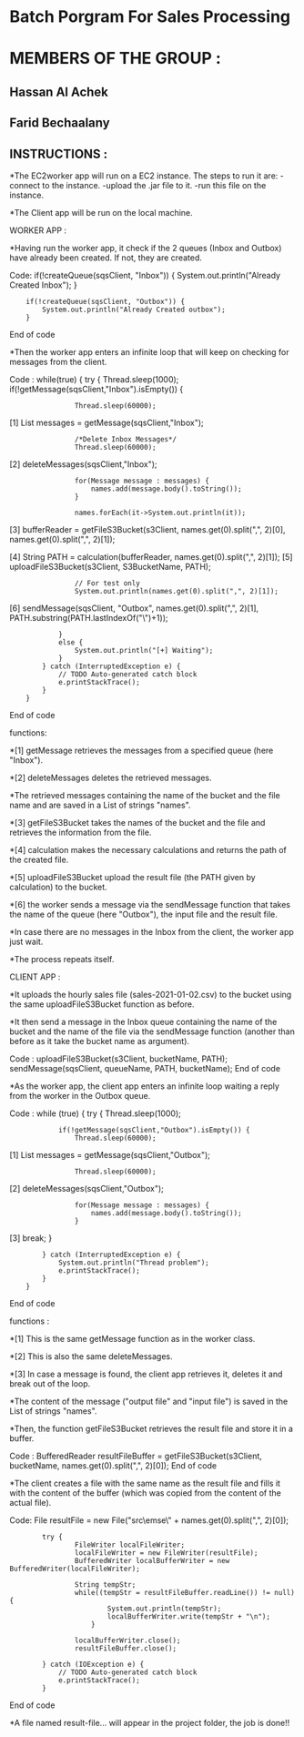 # Batch Porgram For Sales Processing
# MEMBERS OF THE GROUP :

## Hassan Al Achek
## Farid Bechaalany

## INSTRUCTIONS :

*The EC2worker app will run on a EC2 instance. The steps to run it are:
-connect to the instance.
-upload the .jar file to it.
-run this file on the instance.

*The Client app will be run on the local machine.

WORKER APP :

*Having run the worker app, it check if the 2 queues (Inbox and Outbox) have already been created. If not, they are created.

Code:
if(!createQueue(sqsClient, "Inbox")) {
			System.out.println("Already Created Inbox");
		}
		
		if(!createQueue(sqsClient, "Outbox")) {
			System.out.println("Already Created outbox");
		}
End of code

*Then the worker app enters an infinite loop that will keep on checking for messages from the client.

Code :
while(true) {
			try {
				Thread.sleep(1000);
				if(!getMessage(sqsClient,"Inbox").isEmpty()) {
					
					Thread.sleep(60000);
[1]					List <Message> messages = getMessage(sqsClient,"Inbox");
					
					/*Delete Inbox Messages*/
					Thread.sleep(60000);
[2]					deleteMessages(sqsClient,"Inbox");
					
					for(Message message : messages) {
						names.add(message.body().toString());
					}
					
					names.forEach(it->System.out.println(it));
					
[3]					bufferReader = getFileS3Bucket(s3Client, names.get(0).split(",", 2)[0], names.get(0).split(",", 2)[1]);
					
					
[4]					String PATH = calculation(bufferReader, names.get(0).split(",", 2)[1]);
[5]					uploadFileS3Bucket(s3Client, S3BucketName, PATH);
					
					// For test only 
					System.out.println(names.get(0).split(",", 2)[1]);
					
					
[6]					sendMessage(sqsClient, "Outbox", names.get(0).split(",", 2)[1], PATH.substring(PATH.lastIndexOf("\\")+1));
					
				}
				else {
					System.out.println("[+] Waiting");
				}
			} catch (InterruptedException e) {
				// TODO Auto-generated catch block
				e.printStackTrace();
			}
		}
End of code

functions:

*[1] getMessage retrieves the messages from a specified queue (here "Inbox").

*[2] deleteMessages deletes the retrieved messages.

*The retrieved messages containing the name of the bucket and the file name and are saved in a List of strings "names".

*[3] getFileS3Bucket takes the names of the bucket and the file and retrieves the information from the file.

*[4] calculation makes the necessary calculations and returns the path of the created file.

*[5] uploadFileS3Bucket upload the result file (the PATH given by calculation) to the bucket.

*[6] the worker sends a message via the sendMessage function that takes the name of the queue (here "Outbox"), the input file and the result file.

*In case there are no messages in the Inbox from the client, the worker app just wait.

*The process repeats itself.

CLIENT APP :

*It uploads the hourly sales file (sales-2021-01-02.csv) to the bucket using the same uploadFileS3Bucket function as before.

*It then send a message in the Inbox queue containing the name of the bucket and the name of the file via the sendMessage function (another than before as it take the bucket name as argument).

Code :
uploadFileS3Bucket(s3Client, bucketName, PATH);
sendMessage(sqsClient, queueName, PATH, bucketName);
End of code

*As the worker app, the client app enters an infinite loop waiting a reply from the worker in the Outbox queue.

Code :
while (true) {
	    	try {
				Thread.sleep(1000);
				
				if(!getMessage(sqsClient,"Outbox").isEmpty()) {
					Thread.sleep(60000);
[1]					List <Message> messages = getMessage(sqsClient,"Outbox");
					
					Thread.sleep(60000);
[2]					deleteMessages(sqsClient,"Outbox");
					
					for(Message message : messages) {
						names.add(message.body().toString());
					}
					
[3]					break;
				}
				
			} catch (InterruptedException e) {
				System.out.println("Thread problem");
				e.printStackTrace();
			}
	    }
End of code 

functions :

*[1] This is the same getMessage function as in the worker class.

*[2] This is also the same deleteMessages.

*[3] In case a message is found, the client app retrieves it, deletes it and break out of the loop.

*The content of the message ("output file" and "input file") is saved in the List of strings "names".

*Then, the function getFileS3Bucket retrieves the result file and store it in a buffer.

Code :
BufferedReader resultFileBuffer = getFileS3Bucket(s3Client, bucketName, names.get(0).split(",", 2)[0]);
End of code

*The client creates a file with the same name as the result file and fills it with the content of the buffer (which was copied from the content of the actual file).

Code:
File resultFile = new File("src\\emse\\" + names.get(0).split(",", 2)[0]);
	    	
	    	
			try {
					FileWriter localFileWriter;
					localFileWriter = new FileWriter(resultFile);
		    		BufferedWriter localBufferWriter = new BufferedWriter(localFileWriter);
		    		
		    		String tempStr;
		    		while((tempStr = resultFileBuffer.readLine()) != null) {
			    			System.out.println(tempStr);
			    			localBufferWriter.write(tempStr + "\n");
		    			}
	    		
		    		localBufferWriter.close();
		    		resultFileBuffer.close();
		    		
			} catch (IOException e) {
				// TODO Auto-generated catch block
				e.printStackTrace();
			}
End of code

*A file named result-file... will appear in the project folder, the job is done!!